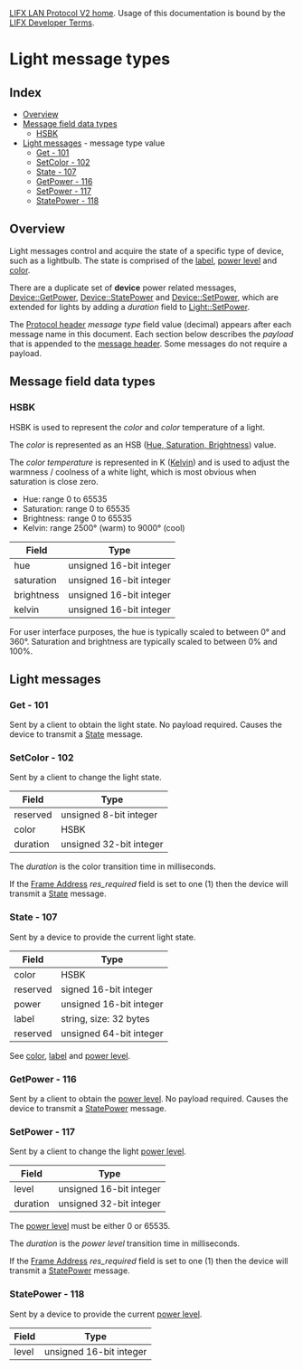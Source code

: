 [LIFX LAN Protocol V2 home](README.md). Usage of this documentation is bound by the [LIFX Developer Terms](http://developer.lifx.com/terms).

# Light message types

## Index

* [Overview](#overview)
* [Message field data types](#message-field-data-types)
  * [HSBK](#hsbk)
* [Light messages](#light-messages) - message type value
  * [Get - 101](#get---101)
  * [SetColor - 102](#setcolor---102)
  * [State - 107](#state---107)
  * [GetPower - 116](#getpower---116)
  * [SetPower - 117](#setpower---117)
  * [StatePower - 118](#statepower---118)

## Overview

Light messages control and acquire the state of a specific type of device,
such as a lightbulb.  The state is comprised of the [label](device.md#label),
[power level](device.md#power-level) and [color](#hsbk).

There are a duplicate set of __device__ power related messages,
[Device::GetPower](device.md#getpower---20),
[Device::StatePower](device.md#statepower---22) and
[Device::SetPower](device.md#setpower---21),
which are extended for lights by adding a _duration_ field to
[Light::SetPower](#setpower---117).

The [Protocol header](../header.md#protocol-header) _message type_ field value
(decimal) appears after each message name in this document.
Each section below describes the _payload_ that is appended to the
[message header](../header.md).  Some messages do not require a payload.

## Message field data types

### HSBK

HSBK is used to represent the _color_ and _color_ temperature of a light.

The _color_ is represented as an HSB
([Hue, Saturation, Brightness](http://en.wikipedia.org/wiki/HSL_and_HSV))
value.

The _color temperature_ is represented in K
([Kelvin](http://en.wikipedia.org/wiki/Color_temperature))
and is used to adjust the warmness / coolness of a
white light, which is most obvious when saturation is close zero.

* Hue: range 0 to 65535
* Saturation: range 0 to 65535
* Brightness: range 0 to 65535
* Kelvin: range 2500° (warm) to 9000° (cool)

| Field | Type |
|-------|------|
| hue | unsigned 16-bit integer |
| saturation | unsigned 16-bit integer |
| brightness | unsigned 16-bit integer |
| kelvin | unsigned 16-bit integer |

For user interface purposes, the hue is typically scaled to between 0° and 360°.
Saturation and brightness are typically scaled to between 0% and 100%.

## Light messages

### Get - 101

Sent by a client to obtain the light state.
No payload required.
Causes the device to transmit a [State](#state---107) message.

### SetColor - 102

Sent by a client to change the light state.

| Field | Type |
|-------|------|
| reserved | unsigned 8-bit integer |
| color | HSBK |
| duration | unsigned 32-bit integer |

The _duration_ is the color transition time in milliseconds.

If the [Frame Address](../header.md#frame-address) _res\_required_ field is
set to one (1) then the device will transmit a [State](#state---107) message.

### State - 107

Sent by a device to provide the current light state.

| Field | Type |
|-------|------|
| color | HSBK |
| reserved | signed 16-bit integer |
| power | unsigned 16-bit integer |
| label | string, size: 32 bytes |
| reserved | unsigned 64-bit integer |

See [color](#hsbk), [label](device.md#label) and
[power level](device.md#power-level).

### GetPower - 116

Sent by a client to obtain the [power level](device.md#power-level).
No payload required.
Causes the device to transmit a [StatePower](#statepower---118) message.

### SetPower - 117

Sent by a client to change the light [power level](device.md#power-level).

| Field | Type |
|-------|------|
| level | unsigned 16-bit integer |
| duration | unsigned 32-bit integer |

The [power level](device.md#power-level) must be either 0 or 65535.

The _duration_ is the _power level_ transition time in milliseconds.

If the [Frame Address](../header.md#frame-address) _res\_required_ field is
set to one (1) then the device will transmit a
[StatePower](#statepower---118) message.

### StatePower - 118

Sent by a device to provide the current [power level](device.md#power-level).

| Field | Type |
|-------|------|
| level | unsigned 16-bit integer |
